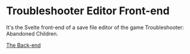 # Troubleshooter Editor Front-end

It's the Svelte front-end of a save file editor of the game Troubleshooter: Abandoned Children.

[The Back-end](https://github.com/Attacktive/troubleshooter-editor-back-end/blob/main/README.md)
